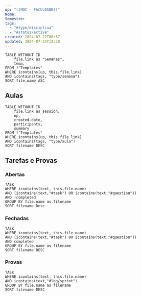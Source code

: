 ```yaml
---
up: "[[MOC - FACULDADE]]"
Nome: 
Semestre: 
tags:
  - "#type/disciplina"
  - "#status/active"
created: 2024-07-22T08:57
updated: 2024-07-25T12:28
---
```

```dataview
TABLE WITHOUT ID
	file.link as "Semanas",
	tema,
FROM !"Templates"
WHERE icontains(up, this.file.link)
AND icontains(tags, "type/semana")
SORT file.name ASC
```

## Aulas
```dataview
TABLE WITHOUT ID
	file.link as session,
	up,
	created-date,
	participants,
	summary
FROM !"Templates"
WHERE icontains(up, this.file.link)
AND icontains(tags, "type/aula")
SORT filename DESC
```

## Tarefas e Provas

### Abertas
``` dataview
TASK
WHERE icontains(text, this.file.name)
AND (icontains(text,"#task") OR icontains(text,"#question"))
AND !completed
GROUP BY file.name as filename
SORT filename Desc
```

### Fechadas
```dataview
TASK
WHERE icontains(text, this.file.name)
AND (icontains(text,"#task") OR icontains(text,"#question"))
AND completed
GROUP BY file.name as filename
SORT filename DESC
```

### Provas
```dataview
TASK
WHERE icontains(text, this.file.name)
AND icontains(text,"#log/sprint")
GROUP BY file.name as filename
SORT filename DESC
```
